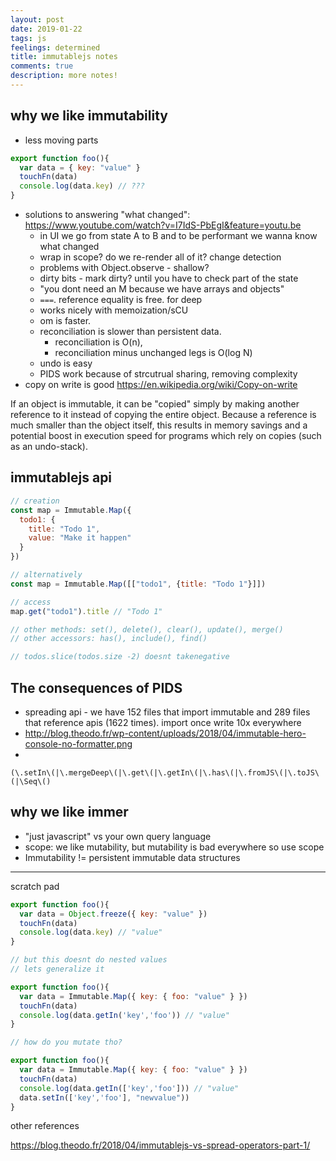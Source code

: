 ```yaml
---
layout: post
date: 2019-01-22
tags: js
feelings: determined
title: immutablejs notes
comments: true
description: more notes!
---
```





## why we like immutability

- less moving parts

```js
export function foo(){
  var data = { key: "value" }
  touchFn(data)
  console.log(data.key) // ???
}
```

- solutions to answering "what changed": https://www.youtube.com/watch?v=I7IdS-PbEgI&feature=youtu.be
  - in UI we go from state A to B and to be performant we wanna know what changed
  - wrap in scope? do we re-render all of it?  change detection
  - problems with Object.observe - shallow? 
  - dirty bits - mark dirty? until you have to check part of the state
  - "you dont need an M because we have arrays and objects"
  - `===`. reference equality is free. for deep 
  - works nicely with memoization/sCU
  - om is faster. 
  - reconciliation is slower than persistent data. 
    - reconciliation is O(n), 
    - reconciliation minus unchanged legs is O(log N)
  - undo is easy
  - PIDS work because of strcutrual sharing, removing complexity
- copy on write is good https://en.wikipedia.org/wiki/Copy-on-write

If an object is immutable, it can be "copied" simply by making another reference to it instead of copying the entire object. Because a reference is much smaller than the object itself, this results in memory savings and a potential boost in execution speed for programs which rely on copies (such as an undo-stack).

## immutablejs api

```js
// creation
const map = Immutable.Map({
  todo1: {
    title: "Todo 1",
    value: "Make it happen"
  }
})

// alternatively
const map = Immutable.Map([["todo1", {title: "Todo 1"}]])

// access
map.get("todo1").title // "Todo 1"

// other methods: set(), delete(), clear(), update(), merge()
// other accessors: has(), include(), find()

// todos.slice(todos.size -2) doesnt takenegative
```

## The consequences of PIDS

- spreading api - we have 152 files that import immutable and 289 files that reference apis (1622 times). import once write 10x everywhere
- http://blog.theodo.fr/wp-content/uploads/2018/04/immutable-hero-console-no-formatter.png
- 

`(\.setIn\(|\.mergeDeep\(|\.get\(|\.getIn\(|\.has\(|\.fromJS\(|\.toJS\(|\Seq\()`

## why we like immer

- "just javascript" vs your own query language
- scope: we like mutability, but mutability is bad everywhere so use scope
- Immutability != persistent immutable data structures


----


scratch pad


```js
export function foo(){
  var data = Object.freeze({ key: "value" })
  touchFn(data)
  console.log(data.key) // "value"
}

// but this doesnt do nested values
// lets generalize it

export function foo(){
  var data = Immutable.Map({ key: { foo: "value" } })
  touchFn(data)
  console.log(data.getIn('key','foo')) // "value"
}

// how do you mutate tho?

export function foo(){
  var data = Immutable.Map({ key: { foo: "value" } })
  touchFn(data)
  console.log(data.getIn(['key','foo'])) // "value"
  data.setIn(['key','foo'], "newvalue"))
}

```


other references

https://blog.theodo.fr/2018/04/immutablejs-vs-spread-operators-part-1/

